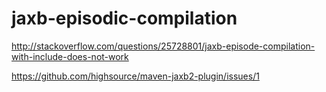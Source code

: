 jaxb-episodic-compilation
=========================

http://stackoverflow.com/questions/25728801/jaxb-episode-compilation-with-include-does-not-work

https://github.com/highsource/maven-jaxb2-plugin/issues/1
